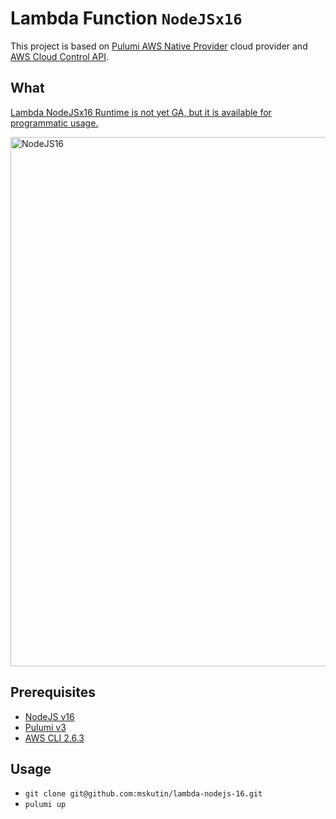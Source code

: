 # Lambda Function `NodeJSx16`

This project is based on [Pulumi AWS Native Provider](https://github.com/pulumi/pulumi-aws-native) cloud provider and [AWS Cloud Control API](https://aws.amazon.com/cloudcontrolapi/).

## What

[Lambda NodeJSx16 Runtime is not yet GA, but it is available for programmatic usage.](https://github.com/aws/aws-lambda-base-images/issues/14)

<img width="847" alt="NodeJS16" src="https://user-images.githubusercontent.com/11622907/167693083-e776a582-c297-4dfa-a0b0-a28fde20e154.png">

## Prerequisites

- [NodeJS v16](https://nodejs.org/en/)
- [Pulumi v3](https://www.pulumi.com)
- [AWS CLI 2.6.3](https://docs.aws.amazon.com/cli/latest/userguide/cli-configure-files.html)

## Usage

- `git clone git@github.com:mskutin/lambda-nodejs-16.git`
- `pulumi up`

